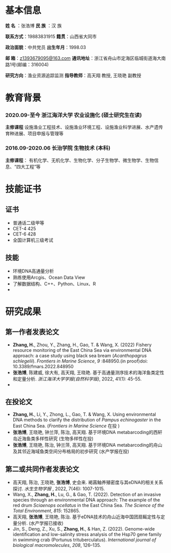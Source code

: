 # 基本信息
**姓 名** ：张浩博
**民 族** ：汉 族

**联系方式**：19883831915
**籍贯**：山西省大同市

**政治面貌**：中共党员
**出生年月**：1998.03

**邮 箱**：z1393679095@163.com
**通讯地址**：浙江省舟山市定海区临城街道海大南路1号(邮编：316004)

**研究方向**：渔业资源追踪监测
**指导教师**：高天翔 教授, 王晓艳 副教授


# 教育背景
### 2020.09-至今 浙江海洋大学 农业设施化  (硕士研究生在读)
**主修课程**
设施渔业工程技术、设施渔业环境工程、设施渔业科学进展、水产遗传育种进展、项目申报与管理等
### 2016.09-2020.06 长治学院 生物技术 (本科)
**主修课程**：
有机化学、无机化学、生物化学、分子生物学、微生物学、生物信息、“四大工程”等

# 技能证书
## 证书
- 普通话二级甲等
- CET-4 425
- CET-6 428
- 全国计算机三级考试
##  技能
- 环境DNA高通量分析
- 熟练使用Arcgis、Ocean Data View
- 了解数据结构、C++、Python、Linux、R
- 


# 研究成果
## 第一作者发表论文
- **Zhang, H.**, Zhou, Y., Zhang, H., Gao, T. & Wang, X. (2022) Fishery resource monitoring of the East China Sea via environmental DNA approach: a case study using black sea bream (_Acanthopagrus schlegelii_). _Frontiers in Marine Science_,  _9_ :848950.(in proof)doi: 10.3389/fmars.2022.848950
- **张浩博**, 陈建威, 徐大有, 高天翔, 王晓艳. 基于高通量测序技术的海洋鱼类定性和定量分析. _浙江海洋大学学报(自然科学版)_, 2022, 41(1): 45-55.
- 
## 在投论文
- **Zhang, H.**, Li, Y., Zhong, L., Gao, T. & Wang, X. Using environmental DNA methods to clarify the distribution of _Pampus echinogaster_ in the East China Sea. (_Frontiers in Marine Science_ 在投 )
- **张浩博**, 王晓艳, 钟兰萍, 陈治, 高天翔. 基于环境DNA metabarcoding的西轩岛近海鱼类多样性研究 (生物多样性在投)
- **张浩博**, 王晓艳, 陈治, 钟兰萍, 高天翔. 基于环境DNA metabarcoding的舟山及其邻近海域鱼类空间分布格局的初步研究 (水产学报在投)

## 第二或共同作者发表论文
- 高天翔, 陈治, 王晓艳, **张浩博**, 史会来. 褐菖鲉养殖密度与其eDNA的相关关系探讨. _水生生物学报_ , 2022, 7(46): 1007-1015. 
- Wang, X., **Zhang, H.**, Lu, G., & Gao, T. (2022). Detection of an invasive species through an environmental DNA approach: The example of the red drum _Sciaenops ocellatus_ in the East China Sea. _The Science of the Total Environment_, _815_: 152865.
- 高天翔, **张浩博**, 王晓艳, 陈治. 基于eDNA技术的舟山近海中国团扇鳐定性与定量分析. (水产学报已接收)
- Jin, S., Deng, Z., Xu, S., **Zhang, H.**, & Han, Z. (2022). Genome-wide identification and low-salinity stress analysis of the Hsp70 gene family in swimming crab (Portunus trituberculatus). _International journal of biological macromolecules_, _208_, 126–135.
